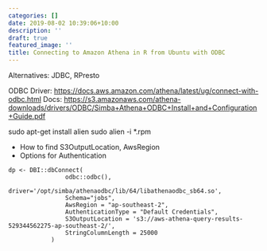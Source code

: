 ```yaml
---
categories: []
date: 2019-08-02 10:39:06+10:00
description: ''
draft: true
featured_image: ''
title: Connecting to Amazon Athena in R from Ubuntu with ODBC
---
```


Alternatives: JDBC, RPresto

ODBC Driver: https://docs.aws.amazon.com/athena/latest/ug/connect-with-odbc.html
Docs: https://s3.amazonaws.com/athena-downloads/drivers/ODBC/Simba+Athena+ODBC+Install+and+Configuration+Guide.pdf


sudo apt-get install alien
sudo alien -i *.rpm


* How to find S3OutputLocation, AwsRegion
* Options for Authentication

```
dp <- DBI::dbConnect(
                odbc::odbc(),
                driver='/opt/simba/athenaodbc/lib/64/libathenaodbc_sb64.so',
                Schema="jobs",
                AwsRegion = "ap-southeast-2",
                AuthenticationType = "Default Credentials",
                S3OutputLocation = 's3://aws-athena-query-results-529344562275-ap-southeast-2/',
                StringColumnLength = 25000
            )
```